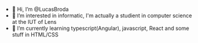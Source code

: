 - 👋 Hi, I’m @LucasBroda
- 👀 I’m interested in informatic, I'm actually a studient in computer science at the IUT of Lens
- 🌱 I’m currently learning typescript(Angular), javascript, React and some stuff in HTML/CSS 


<!---
LucasBroda/LucasBroda is a ✨ special ✨ repository because its `README.md` (this file) appears on your GitHub profile.
You can click the Preview link to take a look at your changes.
--->

